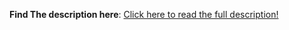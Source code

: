 **Find The description here**: [Click here to read the full description!](https://workat.tech/machine-coding/practice/design-parking-lot-qm6hwq4wkhp8)